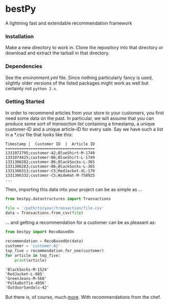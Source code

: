 # __bestPy__
A lightning fast and extendable recommendation framework

### Installation
Make a new directory to work in. Clone the repository into that directory or download and extract the tarball in that directory.

### Dependencies
See the _environment.yml_ file. Since nothing particularly fancy is used, slightly older versions of the listed packages might work as well but certainly not `python 2.x`.

### Getting Started
In order to recommend articles from your store to your customers, you first need some data on the past. In particular, we will assume that you can produce some sort of _transaction list_ containing a timestamp, a unique customer-ID and a unique article-ID for every sale. Say we have such a list in a *.csv file that looks like this:
```
Timestamp |  Customer ID  |  Article ID
=======================================
1331072795;customer-A2;BlueShirt-M-1749
1331074425;customer-B6;BlueShirt-L-1749
1331306282;customer-B6;BlackSocks-L-365
1331306283;customer-B6;BlackSocks-L-365
1331306313;customer-C5;RedJacket-XL-170
1331306332;customer-C5;WideHat-M-758925
...
```

Then, importing this data into your project can be as simple as ...
```python
from bestpy.datastructures import Transactions

file = '/path/to/your/transaction/file.csv'
data = Transactions.from_csv(file)
```

... and getting a recommendation for a customer can be as pleasant as:
```python
from bestpy import RecoBasedOn

recommendation = RecoBasedOn(data)
customer = 'customer-A2'
top_five = recommendation.for_one(customer)
for article in top_five:
    print(article)
```
```
'BlackSocks-M-1524'
'RedJacket-L-985'
'GreenJeans-M-568'
'PolkaDotTie-4856'
'OutdoorSandals-42'
```

But there is, of course, much [more](https://github.com/yedivanseven/bestPy/tree/master/examples).
With recommendations from the chef.
